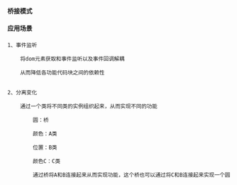 #### 桥接模式

#### 应用场景

    1、事件监听

        将dom元素获取和事件监听以及事件回调解耦

        从而降低各功能代码块之间的依赖性


    2、分离变化

        通过一个类将不同类的实例组织起来，从而实现不同的功能

            圆：桥

            颜色：A类

            位置：B类

            颜色C：C类

            通过桥将A和B连接起来从而实现功能，这个桥也可以通过将C和B连接起来实现一个圆
